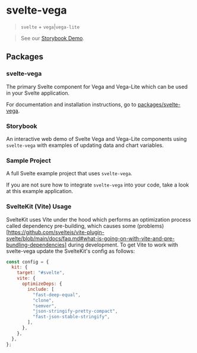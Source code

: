 # svelte-vega

> `svelte` + `vega`|`vega-lite`

> See our [Storybook Demo](http://vega.github.io/svelte-vega/).

## Packages

### svelte-vega

The primary Svelte component for Vega and Vega-Lite which can be used in your Svelte application.

For documentation and installation instructions, go to [packages/svelte-vega](https://github.com/vega/svelte-vega/tree/main/packages/svelte-vega).

### Storybook

An interactive web demo of Svelte Vega and Vega-Lite components using `svelte-vega` with examples of updating data and chart variables.

### Sample Project

A full Svelte example project that uses `svelte-vega`.

If you are not sure how to integrate `svelte-vega` into your code, take a look at this example application.

### SvelteKit (Vite) Usage

SvelteKit uses Vite under the hood which performs an optimization process called dependency pre-building, which causes some (problems)[https://github.com/sveltejs/vite-plugin-svelte/blob/main/docs/faq.md#what-is-going-on-with-vite-and-pre-bundling-dependencies] during development. To get Vite to work with svelte-vega update the SvelteKit's config as follows:

```js
const config = {
  kit: {
    target: "#svelte",
    vite: {
      optimizeDeps: {
        include: [
          "fast-deep-equal",
          "clone",
          "semver",
          "json-stringify-pretty-compact",
          "fast-json-stable-stringify",
        ],
      },
    },
  },
};
```